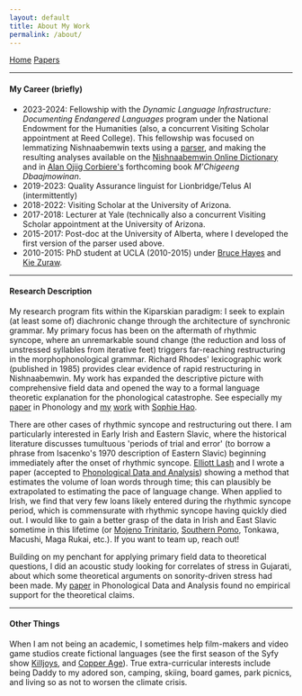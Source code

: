 ```yaml
---
layout: default
title: About My Work
permalink: /about/
---
```

[Home](./index.md) [Papers](./papers.md)
* * *
#### My Career (briefly)

- 2023-2024: Fellowship with the *Dynamic Language Infrastructure: Documenting Endangered Languages* program under the National Endowment for the Humanities (also, a concurrent Visiting Scholar appointment at Reed College). This fellowship was focused on lemmatizing Nishnaabemwin texts using a [parser](https://github.com/bowersd/otw), and making the resulting analyses available on the [Nishnaabemwin Online Dictionary](https://dictionary.nishnaabemwin.atlas-ling.ca/#/credits) and in [Alan Ojiig Corbiere's](https://profiles.laps.yorku.ca/profiles/ojiigcor/) forthcoming book *M'Chigeeng Dbaajmowinan*. 
- 2019-2023: Quality Assurance linguist for Lionbridge/Telus AI (intermittently)
- 2018-2022: Visiting Scholar at the University of Arizona.
- 2017-2018: Lecturer at Yale (technically also a concurrent Visiting Scholar appointment at the University of Arizona.
- 2015-2017: Post-doc at the University of Alberta, where I developed the first version of the parser used above. 
- 2010-2015: PhD student at UCLA (2010-2015) under [Bruce Hayes](https://linguistics.ucla.edu/people/hayes/) and [Kie Zuraw](https://kiezuraw.com/).
* * *
#### Research Description

My research program fits within the Kiparskian paradigm: I seek to explain (at least some of) diachronic change through the architecture of synchronic grammar. My primary focus has been on the aftermath of rhythmic syncope,  where an unremarkable sound change (the reduction and loss of unstressed syllables from iterative feet) triggers far-reaching restructuring in the morphophonological grammar. Richard Rhodes' lexicographic work (published in 1985) provides clear evidence of rapid restructuring in Nishnaabemwin.  My work has expanded the descriptive picture with comprehensive field data and opened the way to a formal language theoretic explanation for the phonological catastrophe.  See especially my [paper](https://www.cambridge.org/core/journals/phonology/article/abs/nishnaabemwin-restructuring-controversy-new-empirical-evidence/2671061998D22F2B9FC81B78DAE42661?utm_campaign=shareaholic&utm_medium=copy_link&utm_source=bookmark) in Phonology and [my](https://arxiv.org/abs/1906.06464) [work](https://repository.upenn.edu/server/api/core/bitstreams/ad88b760-c451-47e6-84d6-aac391f61ac9/content) with [Sophie Hao](https://notaphonologist.com/).

There are other cases of rhythmic syncope and restructuring out there. I am particularly interested in Early Irish and Eastern Slavic, where the historical literature discusses tumultuous 'periods of trial and error' (to borrow a phrase from Isacenko's 1970 description of Eastern Slavic) beginning immediately after the onset of rhythmic syncope. [Elliott Lash](https://www.researchgate.net/profile/Elliott-Lash) and I wrote a paper (accepted to [Phonological Data and Analysis](https://phondata.org)) showing a method that estimates the volume of loan words through time; this can plausibly be extrapolated to estimating the pace of language change. When applied to Irish, we find that very few loans likely entered during the rhythmic syncope period, which is commensurate with rhythmic syncope having quickly died out. I would like to gain a better grasp of the data in Irish and East Slavic sometime in this lifetime (or [Mojeno Trinitario](https://phondata.org/index.php/pda/article/view/2), [Southern Pomo](https://www.cambridge.org/core/journals/phonology/article/stratal-overgeneration-is-necessary-metrically-incoherent-syncope-in-southern-pomo/9498DCFEE0AD8B373FA4C526691C7427), Tonkawa, Macushi, Maga Rukai, etc.). If you want to team up, reach out!

Building on my penchant for applying primary field data to theoretical questions, I did an acoustic study looking for correlates of stress in Gujarati, about which some theoretical arguments on sonority-driven stress had been made. My [paper](https://phondata.org/index.php/pda/article/view/19) in Phonological Data and Analysis found no empirical support for the theoretical claims.

* * *
#### Other Things

When I am not being an academic, I sometimes help film-makers and video game studios create fictional languages (see the first season of the Syfy show [Killjoys](https://www.syfy.com/killjoys), and [Copper Age](https://www.imdb.com/title/tt3198208/?ref_=nm_knf_t2)). True extra-curricular interests include being Daddy to my adored son, camping, skiing, board games, park picnics, and living so as not to worsen the climate crisis. 

